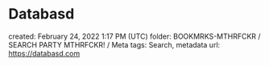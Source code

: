 # Databasd

created: February 24, 2022 1:17 PM (UTC)
folder: BOOKMRKS-MTHRFCKR / SEARCH PARTY MTHRFCKR! / Meta
tags: Search, metadata
url: https://databasd.com